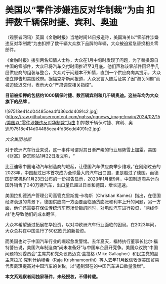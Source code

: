 # 美国以“零件涉嫌违反对华制裁”为由 扣押数千辆保时捷、宾利、奥迪

（观察者网讯）英国《金融时报》当地时间14日报道称，美国海关以“零部件涉嫌违反对华制裁”为由扣押了数千辆大众旗下品牌的车辆，大众被迫紧急替换相关零部件。

《金融时报》援引两名知情人士称，大众在1月中旬时发现了问题，为了替换源自中国的零部件，大众已将汽车交付时间推迟至3月底。他们声称该零部件因经手几层供应商的组装与整合，大众对于问题本不知情，直到一个供应商向其提示，大众便立即告知美国政府。据福克斯新闻报道，大众发言人随后证实了因“海关问题”而被迫延迟交付，表示大众“严肃调查相关指控”。

**目前被扣押的包括约1000辆保时捷、数百辆宾利和几千辆奥迪。这些车均为大众旗下的品牌** 。

![97518e414d04485cea4fd36cdd4091c2.jpg](https://raw.githubusercontent.com/qqhsx/qqnews_image/main/2024/02/15/美国以“零件涉嫌违反对华制裁”为由 扣押数千辆保时捷、宾利、奥迪/97518e414d04485cea4fd36cdd4091c2.jpg)

 _大众集团总部_

对于欧洲汽车行业来说，这一事件可谓对其日渐严峻的行业局势雪上加霜。美国《财富》杂志网站1月22日发文称，“

比亚迪等中国电动汽车制造商的崛起，让德国汽车供应商举步维艰。”在刚刚过去的2023年，中国超过日本首次成为全球最大的汽车出口国，更是超过了德国。而德国研究机构11月23日公布的一份报告显示，2023年1月至9月，中国制造商共计向国外销售了340万辆汽车，出口量已超过日本和德国，增长迅速。

美国拉扎德资产管理公司高管克里斯提·卡梅斯（Christian
Kames）指出，在德国经济衰退的背景下，德国供应商一方面要面临通货膨胀和利率上升的问题，另一方面，他们还需要在保住传统汽车市场份额的同时，对电动汽车进行投资，“两线作战”也导致他们的成本翻倍。

大众本希望通过拓展在华投资，以对冲欧洲汽车行业面临的困局。在2023年间，大众总共在中国进行了50亿欧元的新投资。

而美国也对于中国汽车行业的崛起愈发警惕。去年夏天，福特执行董事长比尔·福特警告说，美国汽车制造商“尚未准备好”与中国车企展开竞争。美国众议院“中国问题特别委员会”主席共和党众议员迈克·盖拉格
(Mike Gallagher）和民主党的副主席拉加·克利什纳穆希（Raja
Krishnamoorthi）等人去年11月致信敦促美国贸易代表戴琪提高对中国汽车的关税，以“遏制潜在的中国汽车进口数量激增”。

**本文系观察者网独家稿件，未经授权，不得转载。**

